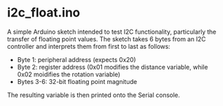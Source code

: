 # i2c_float.ino

A simple Arduino sketch intended to test I2C functionality, particularly the transfer of floating point values.
The sketch takes 6 bytes from an I2C controller and interprets them from first to last as follows:
- Byte 1: peripheral address (expects 0x20)
- Byte 2: register address (0x01 modifies the distance variable, while 0x02 moidifies the rotation variable)
- Bytes 3-6: 32-bit floating point magnitude

The resulting variable is then printed onto the Serial console.
